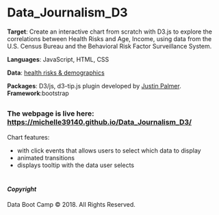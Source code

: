 # Data_Journalism_D3

**Target**: Create an interactive chart from scratch with D3.js to explore the correlations between Health Risks and Age, Income, using data from the U.S. Census Bureau and the Behavioral Risk Factor Surveillance System.

**Languages**: JavaScript, HTML, CSS

**Data**: [health risks & demographics](assets/data/data.csv)

**Packages**: D3/js, d3-tip.js plugin developed by [Justin Palmer](https://github.com/Caged). **Framework**:bootstrap

##
### The webpage is live here: https://michelle39140.github.io/Data_Journalism_D3/
Chart features:
* with click events that allows users to select which data to display
* animated transitions
* displays tooltip with the data user selects 
 


#
#### *Copyright*

Data Boot Camp © 2018. All Rights Reserved.
